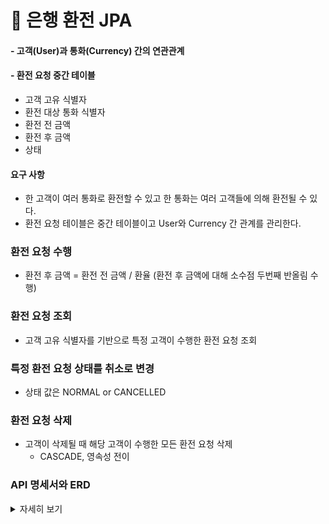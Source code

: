# 🏦 은행 환전 JPA

#### - 고객(User)과 통화(Currency) 간의 연관관계
#### - 환전 요청 중간 테이블
- 고객 고유 식별자 
- 환전 대상 통화 식별자 
- 환전 전 금액
- 환전 후 금액
- 상태

#### 요구 사항

- 한 고객이 여러 통화로 환전할 수 있고 한 통화는 여러 고객들에 의해 환전될 수 있다.
- 환전 요청 테이블은 중간 테이블이고 User와 Currency 간 관계를 관리한다.

### 환전 요청 수행
- 환전 후 금액 = 환전 전 금액 / 환율 (환전 후 금액에 대해 소수점 두번째 반올림 수행)

### 환전 요청 조회
- 고객 고유 식별자를 기반으로 특정 고객이 수행한 환전 요청 조회

### 특정 환전 요청 상태를 취소로 변경
- 상태 값은 NORMAL or CANCELLED

### 환전 요청 삭제
- 고객이 삭제될 때 해당 고객이 수행한 모든 환전 요청 삭제 
  - CASCADE, 영속성 전이

### API 명세서와 ERD
<details>
  <summary>자세히 보기</summary>
  https://www.notion.so/CH-4-14a1a3a45274807488b3d22c09b91972
</details>